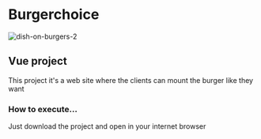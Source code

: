# Burgerchoice
![dish-on-burgers-2](https://user-images.githubusercontent.com/51807226/213060653-2c7cd6a8-6988-4231-8a8c-e47b72c98319.jpg)

## Vue project 
This project it's a web site where the clients can mount the burger like they want

### How to execute...
Just download the project and open in your internet browser
